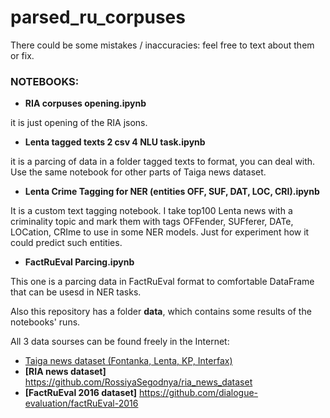 # parsed_ru_corpuses

There could be some mistakes / inaccuracies: feel free to text about them or fix.

### NOTEBOOKS:

* **RIA corpuses opening.ipynb** 

it is just opening of the RIA jsons.
* **Lenta tagged texts 2 csv 4 NLU task.ipynb**

it is a parcing of data in a folder tagged texts to format, you can deal with. Use the same notebook for other parts of Taiga news dataset.
* **Lenta Crime Tagging for NER (entities OFF, SUF, DAT, LOC, CRI).ipynb**

It is a custom text tagging notebook. I take top100 Lenta news with a criminality topic and mark them with tags OFFender, SUFferer, DATe, LOCation, CRIme to use in some NER models. Just for experiment how it could predict such entities.
* **FactRuEval Parcing.ipynb**

This one is a parcing data in FactRuEval format to comfortable DataFrame that can be usesd in NER tasks.

Also this repository has a folder **data**, which contains some results of the notebooks' runs.

All 3 data sourses can be found freely in the Internet:

  * [Taiga news dataset (Fontanka, Lenta, KP, Interfax)](https://tatianashavrina.github.io/taiga_site/downloads)
  * **[RIA news dataset]** <https://github.com/RossiyaSegodnya/ria_news_dataset>
  * **[FactRuEval 2016 dataset]** <https://github.com/dialogue-evaluation/factRuEval-2016>
  
